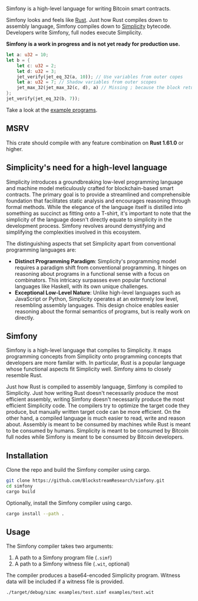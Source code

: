 Simfony is a high-level language for writing Bitcoin smart contracts.

Simfony looks and feels like [Rust](https://www.rust-lang.org). Just how Rust compiles down to assembly language, Simfony compiles down to [Simplicity](https://github.com/BlockstreamResearch/simplicity) bytecode. Developers write Simfony, full nodes execute Simplicity.

**Simfony is a work in progress and is not yet ready for production use.**

```rust
let a: u32 = 10;
let b = {
    let c: u32 = 2;
    let d: u32 = 3;
    jet_verify(jet_eq_32(a, 10)); // Use variables from outer copes
    let a: u32 = 7; // Shadow variables from outer scopes
    jet_max_32(jet_max_32(c, d), a) // Missing ; because the block returns a value
};
jet_verify(jet_eq_32(b, 7));
```

Take a look at the [example programs](https://github.com/BlockstreamResearch/simfony/tree/master/example_progs).

## MSRV

This crate should compile with any feature combination on **Rust 1.61.0** or higher.

## Simplicity's need for a high-level language

Simplicity introduces a groundbreaking low-level programming language and machine model meticulously crafted for blockchain-based smart contracts. The primary goal is to provide a streamlined and comprehensible foundation that facilitates static analysis and encourages reasoning through formal methods. While the elegance of the language itself is distilled into something as succinct as fitting onto a T-shirt, it's important to note that the simplicity of the language doesn't directly equate to simplicity in the development process. Simfony revolves around demystifying and simplifying the complexities involved in this ecosystem.

The distinguishing aspects that set Simplicity apart from conventional programming languages are:

- **Distinct Programming Paradigm**: Simplicity's programming model requires a paradigm shift from conventional programming. It hinges on reasoning about programs in a functional sense with a focus on combinators. This intricacy surpasses even popular functional languages like Haskell, with its own unique challenges.
- **Exceptional Low-Level Nature**: Unlike high-level languages such as JavaScript or Python, Simplicity operates at an extremely low level, resembling assembly languages. This design choice enables easier reasoning about the formal semantics of programs, but is really work on directly.

## Simfony

Simfony is a high-level language that compiles to Simplicity. It maps programming concepts from Simplicity onto programming concepts that developers are more familar with. In particular, Rust is a popular language whose functional aspects fit Simplicity well. Simfony aims to closely resemble Rust.

Just how Rust is compiled to assembly language, Simfony is compiled to Simplicity. Just how writing Rust doesn't necessarily produce the most efficient assembly, writing Simfony doesn't necessarily produce the most efficient Simplicity code. The compilers try to optimize the target code they produce, but manually written target code can be more efficient. On the other hand, a compiled language is much easier to read, write and reason about. Assembly is meant to be consumed by machines while Rust is meant to be consumed by humans. Simplicity is meant to be consumed by Bitcoin full nodes while Simfony is meant to be consumed by Bitcoin developers.

## Installation

Clone the repo and build the Simfony compiler using cargo.

```bash
git clone https://github.com/BlockstreamResearch/simfony.git
cd simfony
cargo build
```

Optionally, install the Simfony compiler using cargo.

```bash
cargo install --path .
```

## Usage

The Simfony compiler takes two arguments:

1. A path to a Simfony program file (`.simf`)
1. A path to a Simfony witness file (`.wit`, optional)

The compiler produces a base64-encoded Simplicity program. Witness data will be included if a witness file is provided.

```bash
./target/debug/simc examples/test.simf examples/test.wit
```
